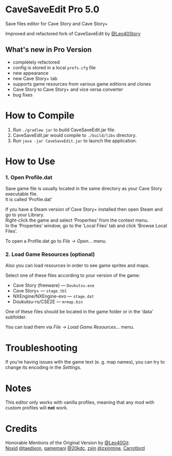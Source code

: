 # CaveSaveEdit Pro 5.0
Save files editor for Cave Story and Cave Story+

Improved and refactored fork of CaveSaveEdit by [@Leo40Story](https://github.com/Leo40Git)

## What's new in Pro Version
- completely refactored
- config is stored in a local `prefs.cfg` file
- new appearance
- new Cave Story+ tab
- supports game resources from various game editions and clones
- Cave Story to Cave Story+ and vice versa converter 
- bug fixes

# How to Compile

1. Run `./gradlew jar` to build CaveSaveEdit.jar file.
2. CaveSaveEdit.jar would compile to `./build/libs` directory.
3. Run `java -jar CaveSaveEdit.jar` to launch the application.

# How to Use

### 1. Open Profile.dat
Save game file is usually located in the same directory as your Cave Story executable file.   
It is called ‘Profile.dat’

If you have a Steam version of Cave Story+ installed then open Steam and go to your Library.<br/>
Right-click the game and select ‘Properties’ from the context menu.<br/>
In the ‘Properties’ window, go to the ‘Local Files’ tab and click ‘Browse Local Files’.

To open a Profile.dat go to *File _→_ Open...* menu.

### 2. Load Game Resources (optional)
Also you can load resources in order to see game sprites and maps.

Select one of these files according to your version of the game:
- Cave Story (freeware) — `Doukutsu.exe`
- Cave Story+ — `stage.tbl`
- NXEngine/NXEngine-evo — `stage.dat`
- Doukutsu-rs/CSE2E — `mrmap.bin`

One of these files should be located in the game folder or in the ‘data’ subfolder.

You can load them via *File _→_ Load Game Resources...* menu.

# Troubleshooting

If you’re having issues with the game text (e. g. map names), you can try to change its encoding in the *Settings*.

# Notes
This editor only works with vanilla profiles, meaning that any mod with custom profiles will **not** work.

# Credits
Honorable Mentions of the Original Version by [@Leo40Git](https://github.com/Leo40Git):  
[Noxid](https://www.cavestory.org/forums/members/noxid.863) [@taedixon](https://github.com/taedixon), [gamemanj](https://www.cavestory.org/forums/members/gamemanj.7022) [@20kdc](https://github.com/20kdc), [zxin](https://www.cavestory.org/forums/members/zxin.7232) [@zxinmine](https://github.com/zxinmine), [Carrotlord](https://www.cavestory.org/forums/members/carrotlord.1111)
